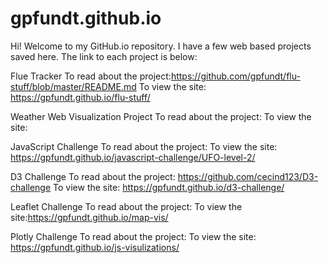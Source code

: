 # gpfundt.github.io
Hi! Welcome to my GitHub.io repository. I have a few web based projects saved here. The link to each project is below:

Flue Tracker
To read about the project:https://github.com/gpfundt/flu-stuff/blob/master/README.md
To view the site: https://gpfundt.github.io/flu-stuff/

Weather Web Visualization Project
To read about the project: 
To view the site: 

JavaScript Challenge
To read about the project: 
To view the site: https://gpfundt.github.io/javascript-challenge/UFO-level-2/

D3 Challenge
To read about the project: https://github.com/cecind123/D3-challenge
To view the site: https://gpfundt.github.io/d3-challenge/

Leaflet Challenge
To read about the project: 
To view the site:https://gpfundt.github.io/map-vis/

Plotly Challenge
To read about the project:
To view the site: https://gpfundt.github.io/js-visulizations/


